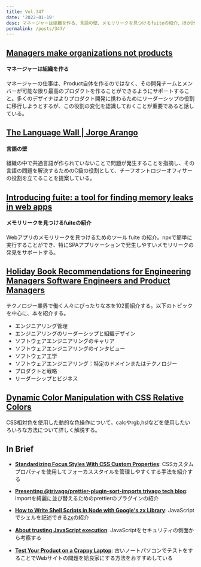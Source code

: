 ```yaml
---
title: Vol.347
date: '2022-01-19'
desc: マネージャーは組織を作る、言語の壁、メモリリークを見つけるfuiteの紹介、ほか計10リンク
permalink: /posts/347/
---
```


## [Managers make organizations not products](https://tannerchristensen.com/blog/2021/12/8/managers-make-organizations-not-products)
#### マネージャーは組織を作る

マネージャーの仕事は、Product自体を作るのではなく、その開発チームとメンバーが可能な限り最高のプロダクトを作ることができるようにサポートすること。多くのデザイナはよりプロダクト開発に携わるためにリーダーシップの役割に移行しようとするが、この役割の変化を認識しておくことが重要であると話している。

## [The Language Wall | Jorge Arango](https://jarango.com/2021/12/15/the-language-wall/)
#### 言語の壁

組織の中で共通言語が作られていないことで問題が発生することを指摘し、その言語の問題を解決するためのC級の役割として、チーフオントロジーオフィサーの役割を立てることを提案している。


## [Introducing fuite: a tool for finding memory leaks in web apps](https://nolanlawson.com/2021/12/17/introducing-fuite-a-tool-for-finding-memory-leaks-in-web-apps/)
#### メモリリークを見つけるfuiteの紹介

Webアプリのメモリリークを見つけるためのツール fuite の紹介。npxで簡単に実行することができ、特にSPAアプリケーションで発生しやすいメモリリークの発見をサポートする。

## [Holiday Book Recommendations for Engineering Managers Software Engineers and Product Managers](https://blog.pragmaticengineer.com/holiday-tech-book-recommendations/)

テクノロジー業界で働く人々にぴったりな本を102冊紹介する。以下のトピックを中心に、本を紹介する。

- エンジニアリング管理
- エンジニアリングのリーダーシップと組織デザイン
- ソフトウェアエンジニアリングのキャリア
- ソフトウェアエンジニアリングのインタビュー
- ソフトウェア工学
- ソフトウェアエンジニアリング：特定のドメインまたはテクノロジー
- プロダクトと戦略
- リーダーシップとビジネス


## [Dynamic Color Manipulation with CSS Relative Colors](https://blog.jim-nielsen.com/2021/css-relative-colors/)

CSS相対色を使用した動的な色操作について。calcやrgb,hslなどを使用したいろいろな方法について詳しく解説する。


## In Brief

- **[Standardizing Focus Styles With CSS Custom Properties](https://css-tricks.com/standardizing-focus-styles-with-css-custom-properties/)**: CSSカスタムプロパティを使用してフォーカススタイルを管理しやすくする手法を紹介する

- **[Presenting @trivago/prettier-plugin-sort-imports  trivago tech blog](https://tech.trivago.com/2021/12/17/presenting-trivago/prettier-plugin-sort-imports/)**: importを綺麗に並び替えるためのprettierのプラグインの紹介

- **[How to Write Shell Scripts in Node with Google's zx Library](https://www.sitepoint.com/google-zx-write-node-shell-scripts/)**: JavaScriptでシェルを記述できる[zx](https://github.com/google/zx)の紹介

- **[About trusting JavaScript execution](https://webreflection.medium.com/about-trusting-javascript-execution-8c6b478d6021)**: JavaScriptをセキュリティの側面から考察する

- **[Test Your Product on a Crappy Laptop](https://css-tricks.com/test-your-product-on-a-crappy-laptop/)**: 古いノートパソコンでテストをすることでWebサイトの問題を姶良家にする方法をおすすめしている
